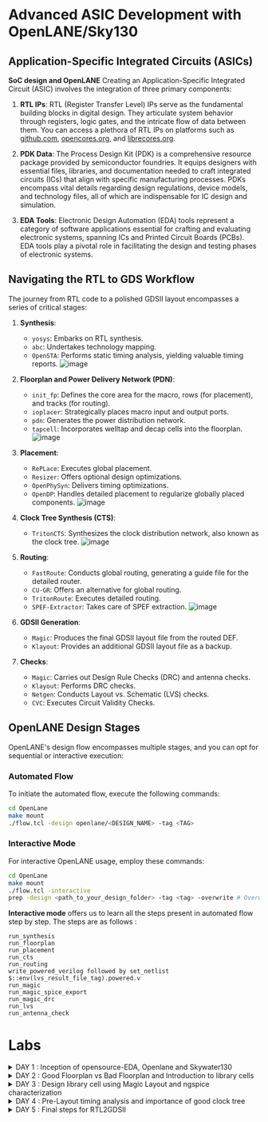 # Advanced ASIC Development with OpenLANE/Sky130



## Application-Specific Integrated Circuits (ASICs)
**SoC design and OpenLANE**
Creating an Application-Specific Integrated Circuit (ASIC) involves the integration of three primary components:

1. **RTL IPs**: RTL (Register Transfer Level) IPs serve as the fundamental building blocks in digital design. They articulate system behavior through registers, logic gates, and the intricate flow of data between them. You can access a plethora of RTL IPs on platforms such as [github.com](https://github.com), [opencores.org](https://opencores.org), and [librecores.org](https://librecores.org).

2. **PDK Data**: The Process Design Kit (PDK) is a comprehensive resource package provided by semiconductor foundries. It equips designers with essential files, libraries, and documentation needed to craft integrated circuits (ICs) that align with specific manufacturing processes. PDKs encompass vital details regarding design regulations, device models, and technology files, all of which are indispensable for IC design and simulation.

3. **EDA Tools**: Electronic Design Automation (EDA) tools represent a category of software applications essential for crafting and evaluating electronic systems, spanning ICs and Printed Circuit Boards (PCBs). EDA tools play a pivotal role in facilitating the design and testing phases of electronic systems.

## Navigating the RTL to GDS Workflow

The journey from RTL code to a polished GDSII layout encompasses a series of critical stages:

1. **Synthesis**:
   - `yosys`: Embarks on RTL synthesis.
   - `abc`: Undertakes technology mapping.
   - `OpenSTA`: Performs static timing analysis, yielding valuable timing reports.
     ![image](https://github.com/dsingla54/pes_pd/assets/139515749/f9a2825d-5de8-4372-b91d-504266b4f054)


2. **Floorplan and Power Delivery Network (PDN)**:
   - `init_fp`: Defines the core area for the macro, rows (for placement), and tracks (for routing).
   - `ioplacer`: Strategically places macro input and output ports.
   - `pdn`: Generates the power distribution network.
   - `tapcell`: Incorporates welltap and decap cells into the floorplan.
     ![image](https://github.com/dsingla54/pes_pd/assets/139515749/2520d6be-5583-4f1e-9037-d89fe5225d95)


3. **Placement**:
   - `RePLace`: Executes global placement.
   - `Resizer`: Offers optional design optimizations.
   - `OpenPhySyn`: Delivers timing optimizations.
   - `OpenDP`: Handles detailed placement to regularize globally placed components.
![image](https://github.com/dsingla54/pes_pd/assets/139515749/50497c70-e7ba-462f-83c9-5ce0fca72826)

4. **Clock Tree Synthesis (CTS)**:
   - `TritonCTS`: Synthesizes the clock distribution network, also known as the clock tree.
![image](https://github.com/dsingla54/pes_pd/assets/139515749/5cdeb478-8af4-4d49-8d15-f99fbccb76b2)

5. **Routing**:
   - `FastRoute`: Conducts global routing, generating a guide file for the detailed router.
   - `CU-GR`: Offers an alternative for global routing.
   - `TritonRoute`: Executes detailed routing.
   - `SPEF-Extractor`: Takes care of SPEF extraction.
![image](https://github.com/dsingla54/pes_pd/assets/139515749/e9105514-0dd6-4b13-bd51-4e4354dccd9d)

6. **GDSII Generation**:
   - `Magic`: Produces the final GDSII layout file from the routed DEF.
   - `Klayout`: Provides an additional GDSII layout file as a backup.

7. **Checks**:
   - `Magic`: Carries out Design Rule Checks (DRC) and antenna checks.
   - `Klayout`: Performs DRC checks.
   - `Netgen`: Conducts Layout vs. Schematic (LVS) checks.
   - `CVC`: Executes Circuit Validity Checks.

## OpenLANE Design Stages

OpenLANE's design flow encompasses multiple stages, and you can opt for sequential or interactive execution:

### Automated Flow
To initiate the automated flow, execute the following commands:

```bash
cd OpenLane
make mount
./flow.tcl -design openlane/<DESIGN_NAME> -tag <TAG>
```

### Interactive Mode
For interactive OpenLANE usage, employ these commands:

```bash
cd OpenLane
make mount
./flow.tcl -interactive
prep -design <path_to_your_design_folder> -tag <tag> -overwrite # Overwriting is optional
```

**Interactive mode** offers us to learn all the steps present in automated flow step by step.
The steps are as follows : 

```
run_synthesis
run_floorplan
run_placement
run_cts
run_routing
write_powered_verilog followed by set_netlist $::env(lvs_result_file_tag).powered.v
run_magic
run_magic_spice_export
run_magic_drc
run_lvs
run_antenna_check
```





# Labs
<details>
<summary>DAY 1 : Inception of opensource-EDA, Openlane and Skywater130</summary>
<br>
## Skywater-130 PDK

## Getting Familiar with the Open Source EDA Tools

Tool we will be  working on pdk variant called sky130_fd_sc_hd

- sky130 : is the process name
- fd : skywater foundary
- sc : standard cell
- hd(high density) : variant of pdk

**Design Preperation step**
First we go the the working directory 
```
cd Desktop/work/tools/
cd openlane_working_dir/
cd openlane
```
Now when we  type the ```docker``` command a shell opens .
In the shell we type ```./flow.tcl -interactive```
![image](https://github.com/dsingla54/pes_pd/assets/139515749/08382953-2813-491f-a3fe-69ff6f8b2e2a)
flow.tcl is the file that contains the script to run the designs

Then we type ```package require openlane 0.9``` to import all the packages 

![image](https://github.com/dsingla54/pes_pd/assets/139515749/c7c742df-cc7e-4703-8654-cc939f68fbbd)



Now for the design setup stage, we will be working on picorv32a design.

```
prep -design picorv32a
```

![image](https://github.com/Anirudh-Ravi123/pes_pd/assets/142154804/9c6e9c0a-cbcd-472e-af24-a666bfb78444)

After preparing the design, we can see that a new 'runs' folder is created.

![image](https://github.com/dsingla54/pes_pd/assets/139515749/48bce187-63aa-41e9-b7a4-2c38aaeef88d)



Now we synthesis the design
```
run_synthesis
```

![image](https://github.com/dsingla54/pes_pd/assets/139515749/ec409133-3598-42dd-b51e-3b3c0c9f3b91)


Synthesized 

![image](https://github.com/dsingla54/pes_pd/assets/139515749/f0b4d389-40c8-4dc3-8801-9c3d89138fdd)



### Flop ratio = 1613/14876 = 0.108


![image](https://github.com/dsingla54/pes_pd/assets/139515749/a1bd0f82-5c6f-4ecd-90ff-963eeb27ff63)

</details>

<details>
<summary>DAY 2 : Good Floorplan vs Bad Floorplan and Introduction to library cells</summary>
<br>

## Floorplan

in OpenLANE, enter ```run_floorplan``` and the results will be updated in the runs folder

To view the layout of the floorplan, use the command ```magic -T /home/vsduser/Desktop/work/tools/openlane_working_dir/pdks/sky130A/libs.tech/magic/sky130A.tech lef read ../../tmp/merged.lef def read picorv32a.floorplan.def &```


![d2_1](https://github.com/ramdev604/pes_pd/assets/43489027/b29d33fe-8860-4663-8a3e-72f0011602c3)


## Library Binding and Placement
### Placement

```run_placement```


![d2_2](https://github.com/ramdev604/pes_pd/assets/43489027/6e35d72e-789f-4026-85b6-bb02daa05741)

To view the layout of the placement, use the command ```magic -T /home/vsduser/Desktop/work/tools/openlane_working_dir/pdks/sky130A/libs.tech/magic/sky130A.tech lef read ../../tmp/merged.lef def read picorv32a.placement.def &```


![d2_3](https://github.com/ramdev604/pes_pd/assets/43489027/a163cce3-dd19-4dae-9a59-271a3f96131b)


## Cell Design Flow

Cell design is done in 3 parts:

1. **Inputs** - PDKs (Process design kits), DRC & LVS rules, SPICE models, library & user-defined specs.
2. **Design Steps** - Design steps of cell design involves Circuit Design, Layout Design, Characterization. The software GUNA used for characterization. The characterization can be classified as Timing characterization, Power characterization and Noise characterization.
3. **Outputs** - Outputs of the Design are CDL (Circuit Description Language), GDSII, LEF, extracted Spice netlist (.cir), timing, noise, power.libs, function.

### Standard cell Charachterization Flow

Standard Cell Libraries consist of cells with different functionality/drive strengths. These cells need to be characterized by liberty files to be used by synthesis tools to determine optimal circuit arrangement. The open-source software GUNA is used for characterization.
Characterization is a well-defined flow consisting of the following steps:

- Link Model File of CMOS containing property definitions
- Specify process corner(s) for the cell to be characterized
- Specify cell delay and slew thresholds percentages
- Specify timing and power tables
- Read the parasitic extracted netlist
- Apply input or stimulus
- Provide necessary simulation commands

### General Timing characterization parameters

#### Timing threshold definitions

- ```slew_low_rise_thr``` - 20% from bottom power supply when the signal is rising
- ```slew_high_rise_thr``` - 20% from top power supply when the signal is rising
- ```slew_low_fall_thr``` - 20% from bottom power supply when the signal is falling
- ```slew_high_fall_thr``` - 20% from top power supply when the signal is falling
- ```in_rise_thr``` - 50% point on the rising edge of input
- ```in_fall_thr``` - 50% point on the falling edge of input
- ```out_rise_thr``` - 50% point on the rising edge of ouput
- ```out_fall_thr``` - 50% point on the falling edge of ouput

These are the main parameters that we use to calculate factors such as propogation delay and transition time

- ```propogation delay ``` - time(out_*_thr) - time(in_*_thr)
- ```Transition time``` - time(slew_high_rise_thr) - time(slew_low_rise_thr)


</details>



<details>
<summary>DAY 3 :  Design library cell using Magic Layout and ngspice characterization  </summary>
<br>


## Inverter Layout using Magic

```
cd Desktop/work/tools/openlane_working_dir/openlane/vsdstdcelldesign
magic -T sky130A.tech sky130_inv.mag
```

## Exploring the Layout displayed by MAGIC

Select the specific layer/device by hovering over the object and pressing, s, iteratively, until you traverse the hierarchy to the specified object:
![d3_1](https://github.com/ramdev604/pes_pd/assets/43489027/7e77d661-2c1e-4f20-93a0-09eb411a247e)


- select a region from the layout, go to the console and type ```what``` to display the information of selected area
- To select a region, place ```cursor``` on that point and  press```s```. More the number of times you press ```s```, higher the abstraction selected.




## Modified Spice netlist

![modifiedspice](https://github.com/ramdev604/pes_pd/assets/43489027/78efc81d-8f8d-4aa0-8a9c-5dd210ddbfa8)


To run the spice netlist, run ```ngspice sky130_inv.spice``` and ```plot y vs time a```
![d3_2](https://github.com/ramdev604/pes_pd/assets/43489027/375b8998-04a9-4537-af16-35ae3ba9ebc1)

![d3_3](https://github.com/ramdev604/pes_pd/assets/43489027/735909c7-fd85-4a8e-bf3f-7405d4e839d7)


The results obtained from the graph are :
- Rise Transition : 0.0395ns
- Fall transition : 0.0282ns
- Cell Rise delay : 0.03598ns
- Cell fall delay : 0.0483ns

</details>


<details>
<summary>DAY 4 : Pre-Layout timing analysis and importance of good clock tree</summary>
<br>
    
## Extraction of LEF 


Track info can be found at :

``` ~/Desktop/work/tools/openlane_working_dir/pdks/sky130A/libs.tech/openlane/sky130fd_sc_hd/tracks.info```

![d4_1](https://github.com/ramdev604/pes_pd/assets/43489027/e1479fe6-55ca-4ed7-a226-2791275da645)


- 1st value indicates the offset and 2nd value indicates the pitch along provided direction

### Setting grid values using above file info

![d4_2](https://github.com/ramdev604/pes_pd/assets/43489027/1dfd759c-446f-419a-b276-aa4fa0a465bc)



- From the above pic, its confirmed that the pins A and Y are at the intersection of X and Y tracks. So the first condition is met.
- The PR boundary is taking 3 grids on width and 9 grids on height which says that the 2nd condition is also met

## LEF Generation

Since the layout is perfect, we can generate the lef file

#### 1. save the modified layout (with new grid)
   - In console, type ```save sky130_vsdinv.mag```
   - This saves the modified layout in current working directory

#### 2. Open the file and extract LEF
   - Open using ``` magic -T sky130A.tch sky130_vsdinv.mag```
   - in the console opened, type ```lef write``` and a lef file will be generated

![d4_3](https://github.com/ramdev604/pes_pd/assets/43489027/d6267e2d-62f1-4fd0-84b7-e9b3e5c8df6b)



#### 4. Make sure the lef file is added

- Include the below command to include the additional lef into the flow:
      
          set lefs [glob $::env(DESIGN_DIR)/src/*.lef]
        
          add_lefs -src $lefs

![d4_4](https://github.com/ramdev604/pes_pd/assets/43489027/b545b775-280d-4d24-9601-845dcb073f02)


since there is slack, we have to reduce it

VLSI engineers will obtain system specifications in the architecture design phase. These specifications will determine a required frequency of operation. To analyze a circuit's timing performance designers will use static timing analysis tools (STA). When referring to pre clock tree synthesis STA analysis we are mainly concerned with setup timing in regards to a launch clock. STA will report problems such as worst negative slack (WNS) and total negative slack (TNS). These refer to the worst path delay and total path delay in regards to our setup timing restraint. Fixing slack violations can be debugged through performing STA analysis with OpenSTA, which is integrated in the OpenLANE tool. To describe these constraints to tools such as In order to ensure correct operation of these tools two steps must be taken:

- Design configuration files (.conf) - Tool configuration files for the specified design
- Design Synopsys design constraint (.sdc) files - Industry standard constraints file

For the design to be complete, the worst negative slack needs to be above or equal to 0. If the slack is outside of this range we can do one of multiple things:

1. Review our synthesis strategy in OpenLANE
    - Enalbed CELL_SIZING
    - Enabled SYNTH_STRATEGY with parameter as "DELAY 1"
    - The synthesis result is :
      

![d4_5](https://github.com/ramdev604/pes_pd/assets/43489027/f08a7a45-ce8e-4b9f-b385-c4556c3fb5a5)

    
![d4_6](https://github.com/ramdev604/pes_pd/assets/43489027/53d4f874-ccb3-4d10-b7a9-a38a798682c5)



    The delay is high when the fanout is high. Therefore we can re-run synthesis by changing the value of ```SYNTH_MAX_FANOUT``` variable
    
2. Enable cell buffering 
3. Perform manual cell replacement on our WNS path with the OpenSTA tool

    - We can see which net is driving most outputs and replace the driver cell with larger form of its own kind

    ![d4_7](https://github.com/ramdev604/pes_pd/assets/43489027/3d290a73-ce45-4909-8e78-f1383db6436f)


4. Optimize the fanout value with OpenLANE tool

Since we have synthesised the core using our vsdinv cell too and as it got successfully synthesized, it should be visible in layout after ```run_placement``` stage which is followed after ```run_floorplan``` stage
![d4_8](https://github.com/ramdev604/pes_pd/assets/43489027/4092e3cf-65e1-435f-83b5-03dc2486eb5b)

</details>

<details>
<summary>DAY 5 : Final steps for RTL2GDSII</summary>
<br>

## Power Distribution Network

After generating our clock tree network and verifying post routing STA checks we are ready to generate the power distribution network ```gen_pdn``` in OpenLANE:

The PDN feature within OpenLANE will create:

- Power ring global to the entire core
- Power halo local to any preplaced cells
- Power straps to bring power into the center of the chip
- Power rails for the standard cells

![d5_1](https://github.com/ramdev604/pes_pd/assets/43489027/d49d45aa-5d23-4e8f-930c-948c394c4af7)


Note: The pitch of the metal 1 power rails defines the height of the standard cells

## Global and Detailed Routing

OpenLANE uses TritonRoute as the routing engine ```run_routing``` for physical implementations of designs. Routing consists of two stages:

- Global Routing - Routing guides are generated for interconnects on our netlist defining what layers, and where on the chip each of the nets will be reputed
- Detailed Routing - Metal traces are iteratively laid across the routing guides to physically implement the routing guides

If DRC errors persist after routing the user has two options:

- Re-run routing with higher QoR settings
- Manually fix DRC errors specific in tritonRoute.drc file

## SPEF Extraction

After routing has been completed interconnect parasitics can be extracted to perform sign-off post-route STA analysis. The parasitics are extracted into a SPEF file. The SPEF extractor is not included within OpenLANE as of now.

```
cd ~/Desktop/work/tools/SPEFEXTRACTOR
python3 main.py <path to merged.lef in tmp> <path to def in routing>
```

The SPEF File will be generated in the location where def file is present



</details>
